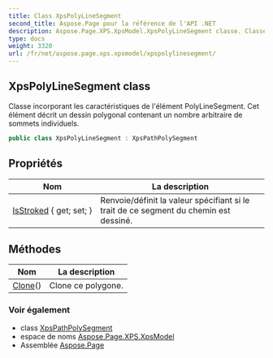 ```yaml
---
title: Class XpsPolyLineSegment
second_title: Aspose.Page pour la référence de l'API .NET
description: Aspose.Page.XPS.XpsModel.XpsPolyLineSegment classe. Classe incorporant les caractéristiques de lélément PolyLineSegment. Cet élément décrit un dessin polygonal contenant un nombre arbitraire de sommets individuels.
type: docs
weight: 3320
url: /fr/net/aspose.page.xps.xpsmodel/xpspolylinesegment/
---
```

## XpsPolyLineSegment class

Classe incorporant les caractéristiques de l'élément PolyLineSegment. Cet élément décrit un dessin polygonal contenant un nombre arbitraire de sommets individuels.

```csharp
public class XpsPolyLineSegment : XpsPathPolySegment
```

## Propriétés

| Nom | La description |
| --- | --- |
| [IsStroked](../../aspose.page.xps.xpsmodel/xpspathsegment/isstroked/) { get; set; } | Renvoie/définit la valeur spécifiant si le trait de ce segment du chemin est dessiné. |

## Méthodes

| Nom | La description |
| --- | --- |
| [Clone](../../aspose.page.xps.xpsmodel/xpspolylinesegment/clone/)() | Clone ce polygone. |

### Voir également

* class [XpsPathPolySegment](../xpspathpolysegment/)
* espace de noms [Aspose.Page.XPS.XpsModel](../../aspose.page.xps.xpsmodel/)
* Assemblée [Aspose.Page](../../)


